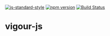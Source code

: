 [![js-standard-style](https://img.shields.io/badge/code%20style-standard-brightgreen.svg?style=flat)](https://github.com/feross/standard)
[![npm version](https://badge.fury.io/js/vigour-js.svg)](https://badge.fury.io/js/vigour-js)
[![Build Status](https://travis-ci.org/vigour-io/vjs.svg?branch=develop)](https://travis-ci.org/vigour-io/vjs)

# vigour-js
